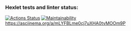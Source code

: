 ### Hexlet tests and linter status:
[![Actions Status](https://github.com/Turich79/java-project-61/actions/workflows/hexlet-check.yml/badge.svg)](https://github.com/Turich79/java-project-61/actions)
[![Maintainability](https://api.codeclimate.com/v1/badges/32088fcc60b329382515/maintainability)](https://codeclimate.com/github/Turich79/java-project-61/maintainability)
https://asciinema.org/a/mLYFBLme0cj7uXHA0tvMOOm9P